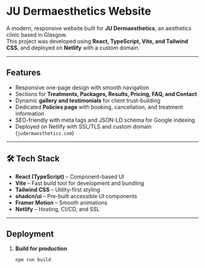# JU Dermaesthetics Website

A modern, responsive website built for **JU Dermaesthetics**, an aesthetics clinic based in Glasgow.  
This project was developed using **React, TypeScript, Vite, and Tailwind CSS**, and deployed on **Netlify** with a custom domain.

---

## Features
- Responsive one-page design with smooth navigation
- Sections for **Treatments, Packages, Results, Pricing, FAQ, and Contact**
- Dynamic **gallery and testimonials** for client trust-building
- Dedicated **Policies page** with booking, cancellation, and treatment information
- SEO-friendly with meta tags and JSON-LD schema for Google indexing
- Deployed on Netlify with SSL/TLS and custom domain (`judermaesthetics.com`)

---

## 🛠 Tech Stack
- **React (TypeScript)** – Component-based UI
- **Vite** – Fast build tool for development and bundling
- **Tailwind CSS** – Utility-first styling
- **shadcn/ui** – Pre-built accessible UI components
- **Framer Motion** – Smooth animations
- **Netlify** – Hosting, CI/CD, and SSL

---

##  Deployment
1. **Build for production**  
   ```bash
   npm run build
